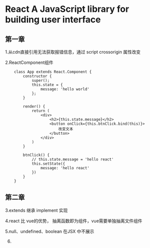 # React A JavaScript library for building user interface

## 第一章

1.从cdn直接引用无法获取报错信息，通过 script crossorigin 属性改变

2.ReactComponent组件
```
    class App extends React.Component {
        constructor {
            super();
            this.state = {
                message: 'hello world'
            };
        }

        render() {
            return (
                <div>
                    <h2>{this.state.message}</h2>
                    <button onClick={this.btnClick.bind(this)}>
                        改变文本
                    </button>
                </div>
            )
        }

        btnClick() {
            // this.state.message = 'hello react'
            this.setState({
                message: 'hello react'
            })
        }
    }
```

## 第二章

3.extends 继承 implement 实现

4.react 比 vue的优势， 抽离函数即为组件，vue需要单独抽离文件组件

5.null、undefined、boolean 在JSX 中不展示

6.
